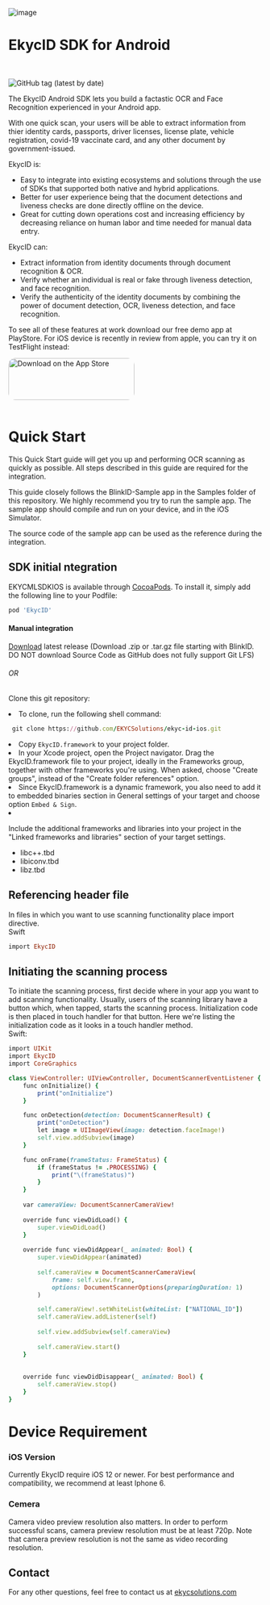 
![image](https://user-images.githubusercontent.com/81238558/175767662-be4dc9ba-a6bd-459d-aaa3-f8ad0c96aa37.png)

<h1>EkycID SDK for Android</h1><br>

![GitHub tag (latest by date)](https://img.shields.io/github/v/tag/EKYCSolutions/ekyc-id-android)


The EkycID Android SDK lets you build a factastic OCR and Face Recognition experienced in your Android app.

With one quick scan, your users will be able to extract information from thier identity cards, passports, driver licenses, license plate, vehicle registration, covid-19 vaccinate card, and any other document by government-issued.


EkycID is:
* Easy to integrate into existing ecosystems and solutions through the use of SDKs that supported both native and hybrid applications.
* Better for user experience being that the document detections and liveness checks are done directly offline on the device.
* Great for cutting down operations cost and increasing efficiency by decreasing reliance on human labor and time needed for manual data entry. 


EkycID can:
* Extract information from identity documents through document recognition & OCR.
* Verify whether an individual is real or fake through liveness detection, and face recognition. 
* Verify the authenticity of the identity documents by combining the power of document detection, OCR, liveness detection, and face recognition. 


To see all of these features at work download our free demo app at PlayStore. For iOS device is recently in review from apple, you can try it on TestFlight instead:

<a href="https://apps.apple.com/us/app/testflight/id899247664?itsct=apps_box_badge&amp;itscg=30200" style="display: inline-block; overflow: hidden; border-radius: 13px; width: 250px; height: 83px;"><img src="https://tools.applemediaservices.com/api/badges/download-on-the-app-store/black/en-us?size=250x83&amp;releaseDate=1406073600&h=56f9327554e3f4a3efa25cd1a21dcc2f" alt="Download on the App Store" style="border-radius: 13px; width: 250px; height: 83px;"></a>
<br></br>

<h1>Quick Start</h1>
This Quick Start guide will get you up and performing OCR scanning as quickly as possible. All steps described in this guide are required for the integration.

This guide closely follows the BlinkID-Sample app in the Samples folder of this repository. We highly recommend you try to run the sample app. The sample app should compile and run on your device, and in the iOS Simulator.

The source code of the sample app can be used as the reference during the integration.

<h2>SDK initial ntegration</h2>

EKYCMLSDKIOS is available through [CocoaPods](https://cocoapods.org). To install
it, simply add the following line to your Podfile:

```ruby
pod 'EkycID'
```

<h4>Manual integration</h4>
<p><a href="https://github.com/EKYCSolutions/ekyc-id-ios">Download</a> latest release (Download .zip or .tar.gz file starting with BlinkID. DO NOT download Source Code as GitHub does not fully support Git LFS)</p>
<h6>OR</h6>
<p>Clone this git repository:</p>
<li>To clone, run the following shell command:

 ```ruby
  git clone https://github.com/EKYCSolutions/ekyc-id-ios.git
 ```
 
</li>
<li>Copy <code>EkycID.framework</code> to your project folder.</li>
<li>In your Xcode project, open the Project navigator. Drag the EkycID.framework file to your project, ideally in the Frameworks group, together with other frameworks you're using. When asked, choose "Create groups", instead of the "Create folder references" option.</li>
<li>Since EkycID.framework is a dynamic framework, you also need to add it to embedded binaries section in General settings of your target and choose option <code>Embed & Sign</code>.</li>
<li><p dir="auto">Include the additional frameworks and libraries into your project in the "Linked frameworks and libraries" section of your target settings.</p>
  <ul dir="auto">
    <li>libc++.tbd</li>
    <li>libiconv.tbd</li>
    <li>libz.tbd</li>
  </ul>
</li>

<h2>Referencing header file</h2>
In files in which you want to use scanning functionality place import directive.</br>
Swift

```ruby
import EkycID
```

<h2>Initiating the scanning process</h2>
To initiate the scanning process, first decide where in your app you want to add scanning functionality. Usually, users of the scanning library have a button which, when tapped, starts the scanning process. Initialization code is then placed in touch handler for that button. Here we're listing the initialization code as it looks in a touch handler method.</br>
Swift:

```ruby
import UIKit
import EkycID
import CoreGraphics

class ViewController: UIViewController, DocumentScannerEventListener {
    func onInitialize() {
        print("onInitialize")
    }

    func onDetection(detection: DocumentScannerResult) {
        print("onDetection")
        let image = UIImageView(image: detection.faceImage!)
        self.view.addSubview(image)
    }

    func onFrame(frameStatus: FrameStatus) {
        if (frameStatus != .PROCESSING) {
            print("\(frameStatus)")
        }
    }
    
    var cameraView: DocumentScannerCameraView!
    
    override func viewDidLoad() {
        super.viewDidLoad()
    }
    
    override func viewDidAppear(_ animated: Bool) {
        super.viewDidAppear(animated)
        
        self.cameraView = DocumentScannerCameraView(
            frame: self.view.frame,
            options: DocumentScannerOptions(preparingDuration: 1)
        )

        self.cameraView!.setWhiteList(whiteList: ["NATIONAL_ID"])
        self.cameraView.addListener(self)
        
        self.view.addSubview(self.cameraView)
        
        self.cameraView.start()
    }
    
    
    override func viewDidDisappear(_ animated: Bool) {
        self.cameraView.stop()
    }
}

```



<h1>Device Requirement</h1>
<h3 dir="auto">iOS Version</h3>
<p>Currently EkycID require iOS 12 or newer. For best performance and compatibility, we recommend at least Iphone 6.</p>

<h3 dir="auto">Cemera</h3>
<p>Camera video preview resolution also matters. In order to perform successful scans, camera preview resolution must be at least 720p. Note that camera preview resolution is not the same as video recording resolution.</p>

<h2>Contact</h2>
<p>For any other questions, feel free to contact us at 
  <a href="https://ekycsolutions.com/">ekycsolutions.com</a>
</p>


